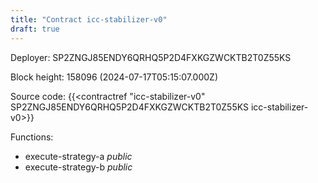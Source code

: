```yaml
---
title: "Contract icc-stabilizer-v0"
draft: true
---
```

Deployer: SP2ZNGJ85ENDY6QRHQ5P2D4FXKGZWCKTB2T0Z55KS


 



Block height: 158096 (2024-07-17T05:15:07.000Z)

Source code: {{<contractref "icc-stabilizer-v0" SP2ZNGJ85ENDY6QRHQ5P2D4FXKGZWCKTB2T0Z55KS icc-stabilizer-v0>}}

Functions:

* execute-strategy-a _public_
* execute-strategy-b _public_
